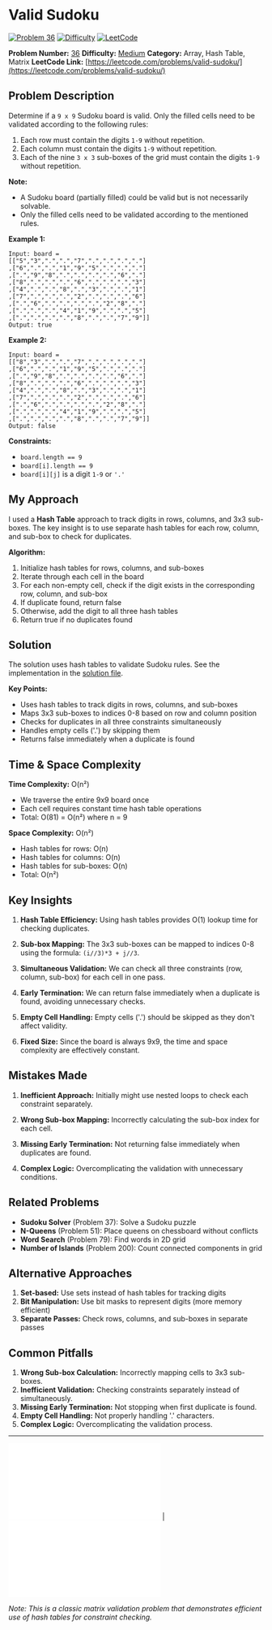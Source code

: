 # Valid Sudoku

[![Problem 36](https://img.shields.io/badge/Problem-36-blue?style=for-the-badge&logo=leetcode)](https://leetcode.com/problems/valid-sudoku/)
[![Difficulty](https://img.shields.io/badge/Difficulty-Medium-orange?style=for-the-badge)](https://leetcode.com/problemset/?difficulty=MEDIUM)
[![LeetCode](https://img.shields.io/badge/LeetCode-View%20Problem-orange?style=for-the-badge&logo=leetcode)](https://leetcode.com/problems/valid-sudoku/)

**Problem Number:** [36](https://leetcode.com/problems/valid-sudoku/)
**Difficulty:** [Medium](https://leetcode.com/problemset/?difficulty=MEDIUM)
**Category:** Array, Hash Table, Matrix
**LeetCode Link:** [https://leetcode.com/problems/valid-sudoku/](https://leetcode.com/problems/valid-sudoku/)

## Problem Description

Determine if a `9 x 9` Sudoku board is valid. Only the filled cells need to be validated according to the following rules:

1. Each row must contain the digits `1-9` without repetition.
2. Each column must contain the digits `1-9` without repetition.
3. Each of the nine `3 x 3` sub-boxes of the grid must contain the digits `1-9` without repetition.

**Note:**
- A Sudoku board (partially filled) could be valid but is not necessarily solvable.
- Only the filled cells need to be validated according to the mentioned rules.

**Example 1:**
```
Input: board = 
[["5","3",".",".","7",".",".",".","."]
,["6",".",".","1","9","5",".",".","."]
,[".","9","8",".",".",".",".","6","."]
,["8",".",".",".","6",".",".",".","3"]
,["4",".",".","8",".","3",".",".","1"]
,["7",".",".",".","2",".",".",".","6"]
,[".","6",".",".",".",".","2","8","."]
,[".",".",".","4","1","9",".",".","5"]
,[".",".",".",".","8",".",".","7","9"]]
Output: true
```

**Example 2:**
```
Input: board = 
[["8","3",".",".","7",".",".",".","."]
,["6",".",".","1","9","5",".",".","."]
,[".","9","8",".",".",".",".","6","."]
,["8",".",".",".","6",".",".",".","3"]
,["4",".",".","8",".","3",".",".","1"]
,["7",".",".",".","2",".",".",".","6"]
,[".","6",".",".",".",".","2","8","."]
,[".",".",".","4","1","9",".",".","5"]
,[".",".",".",".","8",".",".","7","9"]]
Output: false
```

**Constraints:**
- `board.length == 9`
- `board[i].length == 9`
- `board[i][j]` is a digit `1-9` or `'.'`

## My Approach

I used a **Hash Table** approach to track digits in rows, columns, and 3x3 sub-boxes. The key insight is to use separate hash tables for each row, column, and sub-box to check for duplicates.

**Algorithm:**
1. Initialize hash tables for rows, columns, and sub-boxes
2. Iterate through each cell in the board
3. For each non-empty cell, check if the digit exists in the corresponding row, column, and sub-box
4. If duplicate found, return false
5. Otherwise, add the digit to all three hash tables
6. Return true if no duplicates found

## Solution

The solution uses hash tables to validate Sudoku rules. See the implementation in the [solution file](../exercises/36.valid-sudoku.py).

**Key Points:**
- Uses hash tables to track digits in rows, columns, and sub-boxes
- Maps 3x3 sub-boxes to indices 0-8 based on row and column position
- Checks for duplicates in all three constraints simultaneously
- Handles empty cells ('.') by skipping them
- Returns false immediately when a duplicate is found

## Time & Space Complexity

**Time Complexity:** O(n²)
- We traverse the entire 9x9 board once
- Each cell requires constant time hash table operations
- Total: O(81) = O(n²) where n = 9

**Space Complexity:** O(n²)
- Hash tables for rows: O(n)
- Hash tables for columns: O(n)
- Hash tables for sub-boxes: O(n)
- Total: O(n²)

## Key Insights

1. **Hash Table Efficiency:** Using hash tables provides O(1) lookup time for checking duplicates.

2. **Sub-box Mapping:** The 3x3 sub-boxes can be mapped to indices 0-8 using the formula: `(i//3)*3 + j//3`.

3. **Simultaneous Validation:** We can check all three constraints (row, column, sub-box) for each cell in one pass.

4. **Early Termination:** We can return false immediately when a duplicate is found, avoiding unnecessary checks.

5. **Empty Cell Handling:** Empty cells ('.') should be skipped as they don't affect validity.

6. **Fixed Size:** Since the board is always 9x9, the time and space complexity are effectively constant.

## Mistakes Made

1. **Inefficient Approach:** Initially might use nested loops to check each constraint separately.

2. **Wrong Sub-box Mapping:** Incorrectly calculating the sub-box index for each cell.

3. **Missing Early Termination:** Not returning false immediately when duplicates are found.

4. **Complex Logic:** Overcomplicating the validation with unnecessary conditions.

## Related Problems

- **Sudoku Solver** (Problem 37): Solve a Sudoku puzzle
- **N-Queens** (Problem 51): Place queens on chessboard without conflicts
- **Word Search** (Problem 79): Find words in 2D grid
- **Number of Islands** (Problem 200): Count connected components in grid

## Alternative Approaches

1. **Set-based:** Use sets instead of hash tables for tracking digits
2. **Bit Manipulation:** Use bit masks to represent digits (more memory efficient)
3. **Separate Passes:** Check rows, columns, and sub-boxes in separate passes

## Common Pitfalls

1. **Wrong Sub-box Calculation:** Incorrectly mapping cells to 3x3 sub-boxes.
2. **Inefficient Validation:** Checking constraints separately instead of simultaneously.
3. **Missing Early Termination:** Not stopping when first duplicate is found.
4. **Empty Cell Handling:** Not properly handling '.' characters.
5. **Complex Logic:** Overcomplicating the validation process.

---

[![Back to Index](../../README.md#-problem-index)](../../README.md#-problem-index) | [![View Solution](../exercises/36.valid-sudoku.py)](../exercises/36.valid-sudoku.py)

*Note: This is a classic matrix validation problem that demonstrates efficient use of hash tables for constraint checking.*
